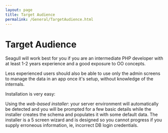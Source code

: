 ```yaml
---
layout: page
title: Target Audience
permalink: /General/TargetAudience.html
---
```


<!-- Name: General/TargetAudience -->
<!-- Version: 4 -->
<!-- Last-Modified: 2006/04/02 02:33:29 -->
<!-- Author: demian -->

# Target Audience
Seagull will work best for you if you are an intermediate PHP developer with at least 1-2 years experience and a good exposure to OO concepts.  

Less experienced users should also be able to use only the admin screens to manage the data in an app once it's setup, without knowledge of the internals.

Installation is very easy:

Using the *web-based installer*: your server environment will automatically be detected and you will be prompted for a few basic details while the installer creates the schema and populates it with some default data.  The installer is a 5 screen wizard and is designed so you cannot progress if you supply erroneous information, ie, incorrect DB login credentials.